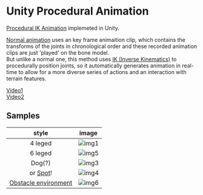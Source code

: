 # Unity Procedural Animation

[Procedural IK Animation](https://en.wikipedia.org/wiki/Procedural_animation) implemeted in Unity.

[Normal animation](https://en.wikipedia.org/wiki/Skeletal_animation) uses an key frame animaition clip, which contains the transforms of the joints in chronological order and these recorded animation clips are just 'played' on the bone model.  
But unlike a normal one, this method uses [IK (Inverse Kinematics)](https://en.wikipedia.org/wiki/Inverse_kinematics) to procedurally position joints, so it automatically generates animation in real-time to allow for a more diverse series of actions and an interaction with terrain features.


[Video1](https://youtu.be/pUp133rtDxM)  
[Video2](https://youtu.be/a3W1PT26aXU)

## Samples
|style|image|
|:--:|:--:|
|4 leged  | ![img1](.github/img1.gif)|
|6 leged  | ![img5](.github/img5.gif)|
|Dog(?)  | ![img3](.github/img3.gif)|
|or [Spot](https://en.wikipedia.org/wiki/Boston_Dynamics#Spot)! | ![img4](.github/img4.gif)|
|[Obstacle environment](https://youtu.be/a3W1PT26aXU)| ![img6](.github/img6.gif)|

